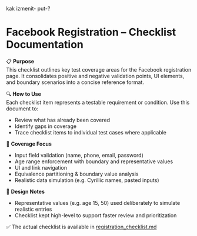 kak izmenit- put-?
# Facebook Registration – Checklist Documentation

📋 **Purpose**  
This checklist outlines key test coverage areas for the Facebook registration page. It consolidates positive and negative validation points, UI elements, and boundary scenarios into a concise reference format.

🔍 **How to Use**  
Each checklist item represents a testable requirement or condition. Use this document to:
- Review what has already been covered
- Identify gaps in coverage
- Trace checklist items to individual test cases where applicable

🧪 **Coverage Focus**
- Input field validation (name, phone, email, password)
- Age range enforcement with boundary and representative values
- UI and link navigation
- Equivalence partitioning & boundary value analysis
- Realistic data simulation (e.g. Cyrillic names, pasted inputs)

🧠 **Design Notes**
- Representative values (e.g. age 15, 50) used deliberately to simulate realistic entries
- Checklist kept high-level to support faster review and prioritization

✅ The actual checklist is available in [registration_checklist.md](registration_checklist.md)

